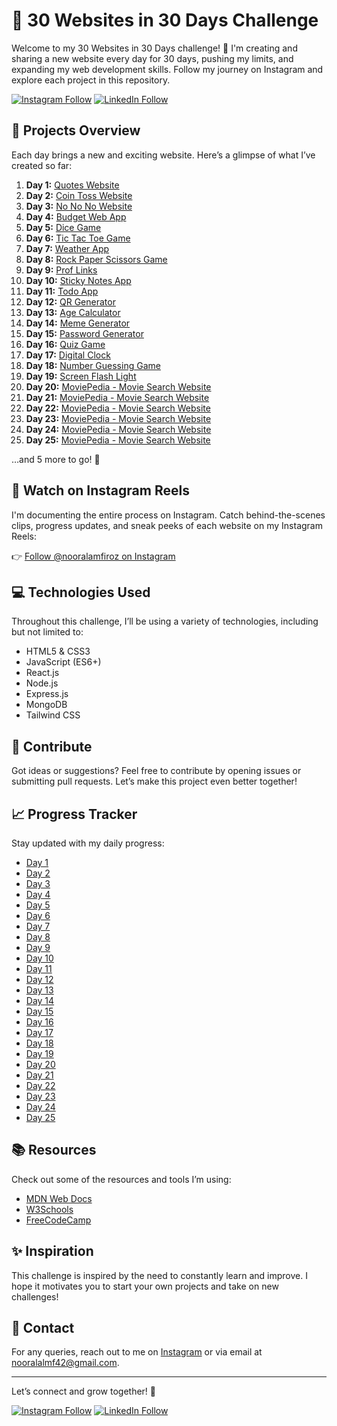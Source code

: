 # 🚀 30 Websites in 30 Days Challenge

Welcome to my 30 Websites in 30 Days challenge! 🎉 I'm creating and sharing a new website every day for 30 days, pushing my limits, and expanding my web development skills. Follow my journey on Instagram and explore each project in this repository.

[![Instagram Follow](https://img.shields.io/badge/Follow%20%40nooralamfiroz-E4405F?style=for-the-badge&logo=instagram&logoColor=white)](https://instagram.com/nooralamfiroz)
[![LinkedIn Follow](https://img.shields.io/badge/Follow%20%40noor--alam-0077B5?style=for-the-badge&logo=linkedin&logoColor=white)](https://www.linkedin.com/in/noor-alam-725639265/)

## 🌟 Projects Overview

Each day brings a new and exciting website. Here’s a glimpse of what I’ve created so far:

1. **Day 1:** [Quotes Website](https://github.com/nooralamf42/30_Days_30_Websites/tree/main/Day-1-QuotesWebsite)
2. **Day 2:** [Coin Toss Website](https://github.com/nooralamf42/30_Days_30_Websites/tree/main/Day-2-CoinTossWeb)
3. **Day 3:** [No No No Website](https://github.com/nooralamf42/30_Days_30_Websites/tree/main/Day-3-NoNoNo)
4. **Day 4:** [Budget Web App](https://github.com/nooralamf42/30_Days_30_Websites/tree/main/Day-4-BudgetWebApp)
5. **Day 5:** [Dice Game](https://github.com/nooralamf42/30_Days_30_Websites/tree/main/Day-5-DiceGame)
6. **Day 6:** [Tic Tac Toe Game](https://github.com/nooralamf42/30_Days_30_Websites/tree/main/Day-6-TicTacToe)
7. **Day 7:** [Weather App](https://github.com/nooralamf42/30_Days_30_Websites/tree/main/Day-7-WeatherApp)
8. **Day 8:** [Rock Paper Scissors Game](https://github.com/nooralamf42/30_Days_30_Websites/tree/main/Day-8-RockPaperScissorsGame)
9. **Day 9:** [Prof Links](https://github.com/nooralamf42/30_Days_30_Websites/tree/main/Day-9-ProfLinks)
10. **Day 10:** [Sticky Notes App](https://github.com/nooralamf42/30_Days_30_Websites/tree/main/Day-10-StickyNotes)
11. **Day 11:** [Todo App](https://github.com/nooralamf42/30_Days_30_Websites/tree/main/Day-11-TodoApp)
12. **Day 12:** [QR Generator](https://github.com/nooralamf42/30_Days_30_Websites/tree/main/Day-12-QRGenerator)
13. **Day 13:** [Age Calculator](https://github.com/nooralamf42/30_Days_30_Websites/tree/main/Day-13-AgeCalculator)
14. **Day 14:** [Meme Generator](https://github.com/nooralamf42/30_Days_30_Websites/tree/main/Day-14-MemeGenerator)
15. **Day 15:** [Password Generator](https://github.com/nooralamf42/30_Days_30_Websites/tree/main/Day-15-PasswordGenerator)
16. **Day 16:** [Quiz Game](https://github.com/nooralamf42/30_Days_30_Websites/tree/main/Day-16-QuizGame)
17. **Day 17:** [Digital Clock](https://github.com/nooralamf42/30_Days_30_Websites/tree/main/Day-17-DigitalClock)
18. **Day 18:** [Number Guessing Game](https://github.com/nooralamf42/30_Days_30_Websites/tree/main/Day-18-NumberGuessingGame)
19. **Day 19:** [Screen Flash Light](https://github.com/nooralamf42/30_Days_30_Websites/tree/main/Day-19-ScreenFlashLight)
20. **Day 20:** [MoviePedia - Movie Search Website](https://github.com/nooralamf42/30_Days_30_Websites/tree/main/Day-20-MoviePedia)
21. **Day 21:** [MoviePedia - Movie Search Website](https://github.com/nooralamf42/30_Days_30_Websites/tree/main/Day-21-Calculator)
22. **Day 22:** [MoviePedia - Movie Search Website](https://github.com/nooralamf42/30_Days_30_Websites/tree/main/Day-22-YearCountDown)
23. **Day 23:** [MoviePedia - Movie Search Website](https://github.com/nooralamf42/30_Days_30_Websites/tree/main/Day-23-ImageSearchWebsite)
24. **Day 24:** [MoviePedia - Movie Search Website](https://github.com/nooralamf42/30_Days_30_Websites/tree/main/Day-24-GithubProfileFinder)
25. **Day 25:** [MoviePedia - Movie Search Website](https://github.com/nooralamf42/30_Days_30_Websites/tree/main/Day-25-CurrencyConvertor)

…and 5 more to go! 🚀

## 🎥 Watch on Instagram Reels

I'm documenting the entire process on Instagram. Catch behind-the-scenes clips, progress updates, and sneak peeks of each website on my Instagram Reels:

👉 [Follow @nooralamfiroz on Instagram](https://instagram.com/nooralamfiroz)

## 💻 Technologies Used

Throughout this challenge, I’ll be using a variety of technologies, including but not limited to:

- HTML5 & CSS3
- JavaScript (ES6+)
- React.js
- Node.js
- Express.js
- MongoDB
- Tailwind CSS

## 🤝 Contribute

Got ideas or suggestions? Feel free to contribute by opening issues or submitting pull requests. Let’s make this project even better together!

## 📈 Progress Tracker

Stay updated with my daily progress:

- [Day 1](https://github.com/nooralamf42/30_Days_30_Websites/tree/main/Day-1-QuotesWebsite)
- [Day 2](https://github.com/nooralamf42/30_Days_30_Websites/tree/main/Day-2-CoinTossWeb)
- [Day 3](https://github.com/nooralamf42/30_Days_30_Websites/tree/main/Day-3-NoNoNo)
- [Day 4](https://github.com/nooralamf42/30_Days_30_Websites/tree/main/Day-4-BudgetWebApp)
- [Day 5](https://github.com/nooralamf42/30_Days_30_Websites/tree/main/Day-5-DiceGame)
- [Day 6](https://github.com/nooralamf42/30_Days_30_Websites/tree/main/Day-6-TicTacToe)
- [Day 7](https://github.com/nooralamf42/30_Days_30_Websites/tree/main/Day-7-WeatherApp)
- [Day 8](https://github.com/nooralamf42/30_Days_30_Websites/tree/main/Day-8-RockPaperScissorsGame)
- [Day 9](https://github.com/nooralamf42/30_Days_30_Websites/tree/main/Day-9-ProfLinks)
- [Day 10](https://github.com/nooralamf42/30_Days_30_Websites/tree/main/Day-10-StickyNotes)
- [Day 11](https://github.com/nooralamf42/30_Days_30_Websites/tree/main/Day-11-TodoApp)
- [Day 12](https://github.com/nooralamf42/30_Days_30_Websites/tree/main/Day-12-QRGenerator)
- [Day 13](https://github.com/nooralamf42/30_Days_30_Websites/tree/main/Day-13-AgeCalculator)
- [Day 14](https://github.com/nooralamf42/30_Days_30_Websites/tree/main/Day-14-MemeGenerator)
- [Day 15](https://github.com/nooralamf42/30_Days_30_Websites/tree/main/Day-15-PasswordGenerator)
- [Day 16](https://github.com/nooralamf42/30_Days_30_Websites/tree/main/Day-16-QuizGame)
- [Day 17](https://github.com/nooralamf42/30_Days_30_Websites/tree/main/Day-17-DigitalClock)
- [Day 18](https://github.com/nooralamf42/30_Days_30_Websites/tree/main/Day-18-NumberGuessingGame)
- [Day 19](https://github.com/nooralamf42/30_Days_30_Websites/tree/main/Day-19-ScreenFlashLight)
- [Day 20](https://github.com/nooralamf42/30_Days_30_Websites/tree/main/Day-20-MoviePedia)
- [Day 21](https://github.com/nooralamf42/30_Days_30_Websites/tree/main/Day-21-Calculator)
- [Day 22](https://github.com/nooralamf42/30_Days_30_Websites/tree/main/Day-22-YearCountDown)
- [Day 23](https://github.com/nooralamf42/30_Days_30_Websites/tree/main/Day-23-ImageSearchWebsite)
- [Day 24](https://github.com/nooralamf42/30_Days_30_Websites/tree/main/Day-24-GithubProfileFinder)
- [Day 25](https://github.com/nooralamf42/30_Days_30_Websites/tree/main/Day-25-CurrencyConvertor)




## 📚 Resources

Check out some of the resources and tools I’m using:

- [MDN Web Docs](https://developer.mozilla.org/)
- [W3Schools](https://www.w3schools.com/)
- [FreeCodeCamp](https://www.freecodecamp.org/)

## ✨ Inspiration

This challenge is inspired by the need to constantly learn and improve. I hope it motivates you to start your own projects and take on new challenges!

## 📧 Contact

For any queries, reach out to me on [Instagram](https://instagram.com/nooralamfiroz) or via email at nooralalmf42@gmail.com.

---

Let’s connect and grow together! 🌟

[![Instagram Follow](https://img.shields.io/badge/Follow%20%40nooralamfiroz-E4405F?style=for-the-badge&logo=instagram&logoColor=white)](https://instagram.com/nooralamfiroz)
[![LinkedIn Follow](https://img.shields.io/badge/Follow%20%40noor--alam-0077B5?style=for-the-badge&logo=linkedin&logoColor=white)](https://www.linkedin.com/in/noor-alam-725639265/)